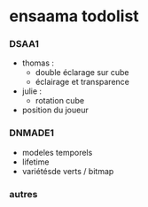 # ensaama todolist

### DSAA1
* thomas :
    * double éclarage sur cube
    * éclairage et transparence
* julie :
    * rotation cube
* position du joueur

### DNMADE1
- modeles temporels
- lifetime
- variétésde verts / bitmap

### autres


